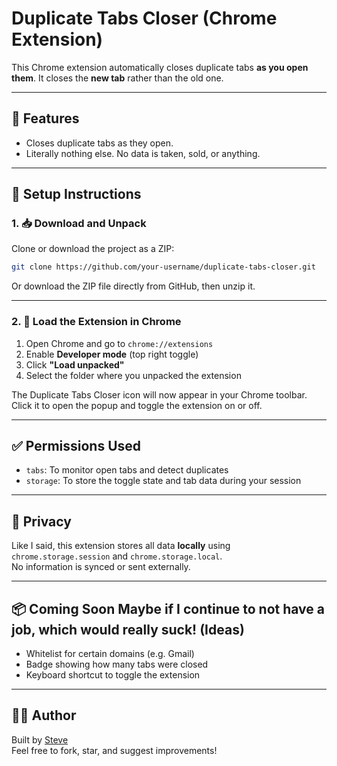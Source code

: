 # Duplicate Tabs Closer (Chrome Extension)

This Chrome extension automatically closes duplicate tabs **as you open them**. It closes the **new tab** rather than the old one.

---

## 🚀 Features

- Closes duplicate tabs as they open.
- Literally nothing else. No data is taken, sold, or anything.  

---

## 🔧 Setup Instructions

### 1. 📥 Download and Unpack

Clone or download the project as a ZIP:

```bash
git clone https://github.com/your-username/duplicate-tabs-closer.git
```

Or download the ZIP file directly from GitHub, then unzip it.

---

### 2. 🧪 Load the Extension in Chrome

1. Open Chrome and go to `chrome://extensions`
2. Enable **Developer mode** (top right toggle)
3. Click **"Load unpacked"**
4. Select the folder where you unpacked the extension

The Duplicate Tabs Closer icon will now appear in your Chrome toolbar.  
Click it to open the popup and toggle the extension on or off.

---

## ✅ Permissions Used

- `tabs`: To monitor open tabs and detect duplicates  
- `storage`: To store the toggle state and tab data during your session  

---

## 🔐 Privacy

Like I said, this extension stores all data **locally** using `chrome.storage.session` and `chrome.storage.local`.  
No information is synced or sent externally.

---

## 📦 Coming Soon Maybe if I continue to not have a job, which would really suck! (Ideas)

- Whitelist for certain domains (e.g. Gmail)
- Badge showing how many tabs were closed
- Keyboard shortcut to toggle the extension

---

## 🧑‍💻 Author

Built by [Steve](https://github.com/stevenzengg)  
Feel free to fork, star, and suggest improvements!
